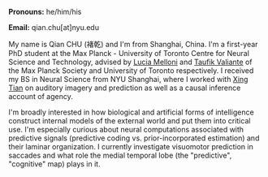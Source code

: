 **Pronouns:** he/him/his

**Email:** qian.chu[at]nyu.edu

My name is Qian CHU (褚乾) and I'm from Shanghai, China. I'm a first-year PhD student at the Max Planck - University of Toronto Centre for Neural Science and Technology, advised by [Lucia Melloni](https://www.aesthetics.mpg.de/en/the-institute/people/lucia-melloni-en.html) and [Taufik Valiante](https://surgery.utoronto.ca/faculty/taufik-valiante) of the Max Planck Society and University of Toronto respectively. I received my BS in Neural Science from NYU Shanghai, where I worked with [Xing Tian](https://bcs.shanghai.nyu.edu/en/peoples/faculty-affiliates/xing-tian) on auditory imagery and prediction as well as a causal inference account of agency.

I'm broadly interested in how biological and artificial forms of intelligence construct internal models of the external world and put them into critical use. I'm especially curious about neural computations associated with predictive signals (predictive coding vs. prior-incorporated estimation) and their laminar organization. I currently investigate visuomotor prediction in saccades and what role the medial temporal lobe (the "predictive", "cognitive" map) plays in it.
